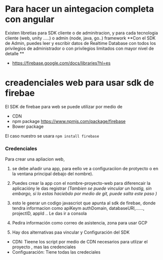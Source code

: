 
# Para hacer un aintegacion completa con angular 
Existen libretias para SDK cliente o de adminitracion, y para cada tecnologia  cliente (web,  unity .....) o admin (node, java, go..) framework 
**Con el SDK de Admin, puedes leer y escribir datos de Realtime Database con todos los privilegios de administrador o con privilegios limitados con mayor nivel de detalle
**
- https://firebase.google.com/docs/libraries?hl=es




# creadenciales web para usar sdk de firebae 

El SDK de firebae para web se puede utilizar por medio de 

- CDN
- npm package https://www.npmjs.com/package/firebase
- Bower package

El caso nuestro se usara 
`npm install firebase`

### Credenciales
Para crear una apliacion web, 
1. se debe añadir una app, para eello ve a configuraciion de protyecto o en la ventana principal debajo del  nombre). 
2. Puedes crear la app con el nombre-proyecto-web para diferencair la aplicacióny le das registrar *(Tambien se puede vincular un hostig, sin embargo, si lo estas haciebdo por medio de git, puede salta este paso )*

3. esto le geerar un codigo javascriot que apunta al sdk de firebae, donde tendra informacion como apiKeym authDomain, databaseURl,......, projectID, appId  ..  Le das ir a consola
4. Pedira información como correo de asistencia, zona para usar GCP 
5. Hay dos alternativas paa vincular y Configuración del SDK 
- CDN: Tieene los script por medio de CDN necesarios para utlizar el proyecto , mas las credenciales 
- Configuaración: Tiene todas las credeciales
